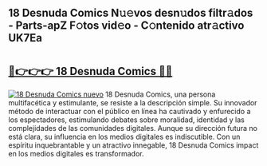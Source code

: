 ## 18 Desnuda Comics N𝚞𝚎vos desn𝚞dos filtr𝚊dos - Parts-apZ F𝚘tos vid𝚎o - C𝚘ntenido atr𝚊ctivo UK7Ea

# <h2><a href="http://mb0cuu.tromn.icu/?c=18+Desnuda+Comics">🔗👉👉👉 18 Desnuda Comics 🔗🔗</a></h2>

[![18 Desnuda Comics nuevo](https://i.imgur.com/pEAQMta.gif)](http://mb0cuu.tromn.icu/?c=18+Desnuda+Comics)
18 Desnuda Comics, una persona multifacética y estimulante, se resiste a la descripción simple. Su innovador método de interactuar con el público en línea ha cautivado y enfurecido a los espectadores, estimulando debates sobre moralidad, identidad y las complejidades de las comunidades digitales. Aunque su dirección futura no está clara, su influencia en los medios digitales es indiscutible. Con un espíritu inquebrantable y un atractivo innegable, 18 Desnuda Comics impact en los medios digitales es transformador.

